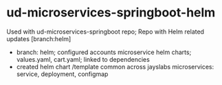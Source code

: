 # ud-microservices-springboot-helm

Used with ud-microservices-springboot repo; Repo with Helm related updates [branch:helm]

- branch: helm; configured accounts microservice helm charts; values.yaml, cart.yaml; linked to dependencies
- created helm chart /template common across jayslabs microservices: service, deployment, configmap